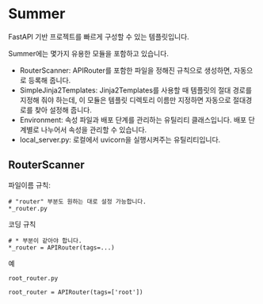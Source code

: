 # Summer

FastAPI 기반 프로젝트를 빠르게 구성할 수 있는 템플릿입니다.

Summer에는 몇가지 유용한 모듈을 포함하고 있습니다.
- RouterScanner: APIRouter를 포함한 파일을 정해진 규칙으로 생성하면, 자동으로 등록해 줍니다. 
- SimpleJinja2Templates: Jinja2Templates를 사용할 때 템플릿의 절대 경로를 지정해 줘야 하는데, 이 모듈은 템플릿 디렉토리 이름만 지정하면 자동으로 절대경로를 찾아 설정해 줍니다.
- Environment: 속성 파일과 배포 단계를 관리하는 유틸리티 클래스입니다. 배포 단계별로 나누어서 속성을 관리할 수 있습니다.
- local_server.py: 로컬에서 uvicorn을 실행시켜주는 유틸리티입니다.

## RouterScanner
파일이름 규칙:
```
# "router" 부분도 원하는 대로 설정 가능합니다.
*_router.py
```
코딩 규칙
```
# * 부분이 같아야 합니다.
*_router = APIRouter(tags=...)
```
예
```
root_router.py

root_router = APIRouter(tags=['root'])
```
